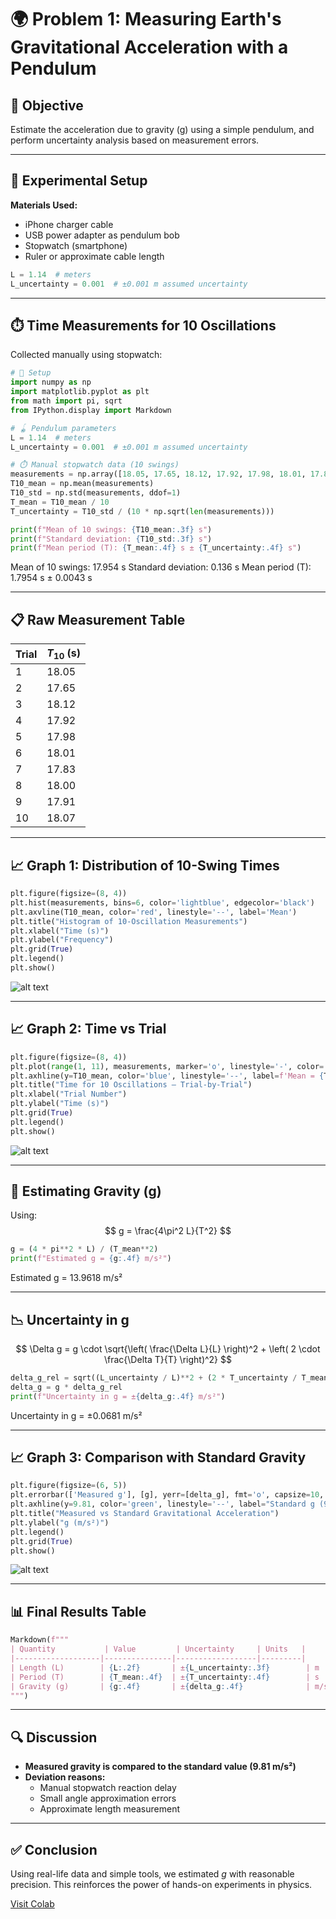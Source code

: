 # 🌍 Problem 1: Measuring Earth's Gravitational Acceleration with a Pendulum

## 📌 Objective
Estimate the acceleration due to gravity (g) using a simple pendulum, and perform uncertainty analysis based on measurement errors.

---

## 🧪 Experimental Setup

**Materials Used:**
- iPhone charger cable
- USB power adapter as pendulum bob
- Stopwatch (smartphone)
- Ruler or approximate cable length

```python
L = 1.14  # meters
L_uncertainty = 0.001  # ±0.001 m assumed uncertainty
```

---

## ⏱️ Time Measurements for 10 Oscillations

Collected manually using stopwatch:

```python
# 🔧 Setup
import numpy as np
import matplotlib.pyplot as plt
from math import pi, sqrt
from IPython.display import Markdown

# 🪀 Pendulum parameters
L = 1.14  # meters
L_uncertainty = 0.001  # ±0.001 m assumed uncertainty

# ⏱️ Manual stopwatch data (10 swings)
measurements = np.array([18.05, 17.65, 18.12, 17.92, 17.98, 18.01, 17.83, 18.00, 17.91, 18.07])
T10_mean = np.mean(measurements)
T10_std = np.std(measurements, ddof=1)
T_mean = T10_mean / 10
T_uncertainty = T10_std / (10 * np.sqrt(len(measurements)))

print(f"Mean of 10 swings: {T10_mean:.3f} s")
print(f"Standard deviation: {T10_std:.3f} s")
print(f"Mean period (T): {T_mean:.4f} s ± {T_uncertainty:.4f} s")

```

Mean of 10 swings: 17.954 s
Standard deviation: 0.136 s
Mean period (T): 1.7954 s ± 0.0043 s

---

## 📋 Raw Measurement Table

| Trial | $T_{10}$ (s) |
|-------|---------------|
| 1     | 18.05         |
| 2     | 17.65         |
| 3     | 18.12         |
| 4     | 17.92         |
| 5     | 17.98         |
| 6     | 18.01         |
| 7     | 17.83         |
| 8     | 18.00         |
| 9     | 17.91         |
| 10    | 18.07         |

---

## 📈 Graph 1: Distribution of 10-Swing Times

```python
plt.figure(figsize=(8, 4))
plt.hist(measurements, bins=6, color='lightblue', edgecolor='black')
plt.axvline(T10_mean, color='red', linestyle='--', label='Mean')
plt.title("Histogram of 10-Oscillation Measurements")
plt.xlabel("Time (s)")
plt.ylabel("Frequency")
plt.grid(True)
plt.legend()
plt.show()

```

![alt text](image-11.png)

---

## 📈 Graph 2: Time vs Trial

```python
plt.figure(figsize=(8, 4))
plt.plot(range(1, 11), measurements, marker='o', linestyle='-', color='orange')
plt.axhline(y=T10_mean, color='blue', linestyle='--', label=f'Mean = {T10_mean:.2f} s')
plt.title("Time for 10 Oscillations – Trial-by-Trial")
plt.xlabel("Trial Number")
plt.ylabel("Time (s)")
plt.grid(True)
plt.legend()
plt.show()

```
![alt text](image-12.png)

---

## 🧾 Estimating Gravity (g)

Using:
$$
g = \frac{4\pi^2 L}{T^2}
$$

```python
g = (4 * pi**2 * L) / (T_mean**2)
print(f"Estimated g = {g:.4f} m/s²")

```

Estimated g = 13.9618 m/s²

---

## 📉 Uncertainty in g

$$
\Delta g = g \cdot \sqrt{\left( \frac{\Delta L}{L} \right)^2 + \left( 2 \cdot \frac{\Delta T}{T} \right)^2}
$$

```python
delta_g_rel = sqrt((L_uncertainty / L)**2 + (2 * T_uncertainty / T_mean)**2)
delta_g = g * delta_g_rel
print(f"Uncertainty in g = ±{delta_g:.4f} m/s²")

```

Uncertainty in g = ±0.0681 m/s²


---

## 📈 Graph 3: Comparison with Standard Gravity

```python
plt.figure(figsize=(6, 5))
plt.errorbar(['Measured g'], [g], yerr=[delta_g], fmt='o', capsize=10, label="Measured")
plt.axhline(y=9.81, color='green', linestyle='--', label="Standard g (9.81 m/s²)")
plt.title("Measured vs Standard Gravitational Acceleration")
plt.ylabel("g (m/s²)")
plt.legend()
plt.grid(True)
plt.show()

```

![alt text](image-13.png)

---

## 📊 Final Results Table

```python
Markdown(f"""
| Quantity           | Value         | Uncertainty     | Units   |
|-------------------|---------------|------------------|---------|
| Length (L)        | {L:.2f}       | ±{L_uncertainty:.3f}        | m       |
| Period (T)        | {T_mean:.4f}  | ±{T_uncertainty:.4f}        | s       |
| Gravity (g)       | {g:.4f}       | ±{delta_g:.4f}              | m/s²    |
""")

```

---

## 🔍 Discussion

- **Measured gravity is compared to the standard value (9.81 m/s²)**
- **Deviation reasons:**
  - Manual stopwatch reaction delay
  - Small angle approximation errors
  - Approximate length measurement

---

## ✅ Conclusion

Using real-life data and simple tools, we estimated $g$ with reasonable precision. This reinforces the power of hands-on experiments in physics.

[Visit Colab](https://colab.research.google.com/drive/1oQP_9Dt9wA3Xl51jyhrg58hgqK9n5mSt?usp=sharing)

